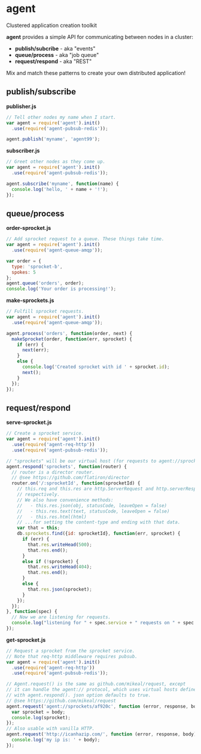 agent
=====

Clustered application creation toolkit

**agent** provides a simple API for communicating between nodes in a cluster:

- **publish/subcribe** - aka "events"
- **queue/process** - aka "job queue"
- **request/respond** - aka "REST"

Mix and match these patterns to create your own distributed application!

publish/subscribe
-----------------

**publisher.js**

```javascript
// Tell other nodes my name when I start.
var agent = require('agent').init()
  .use(require('agent-pubsub-redis'));

agent.publish('myname', 'agent99');
```

**subscriber.js**

```javascript
// Greet other nodes as they come up.
var agent = require('agent').init()
  .use(require('agent-pubsub-redis'));

agent.subscribe('myname', function(name) {
  console.log('hello, ' + name + '!');
});
```

queue/process
-------------

**order-sprocket.js**

```javascript
// Add sprocket request to a queue. These things take time.
var agent = require('agent').init()
  .use(require('agent-queue-amqp'));

var order = {
  type: 'sprocket-b',
  spokes: 5
};
agent.queue('orders', order);
console.log('Your order is processing!');
```

**make-sprockets.js**

```javascript
// Fulfill sprocket requests.
var agent = require('agent').init()
  .use(require('agent-queue-amqp'));

agent.process('orders', function(order, next) {
  makeSprocket(order, function(err, sprocket) {
    if (err) {
      next(err);
    }
    else {
      console.log('Created sprocket with id ' + sprocket.id);
      next();
    }
  });
});
```

request/respond
---------------

**serve-sprocket.js**

```javascript
// Create a sprocket service.
var agent = require('agent').init()
  .use(require('agent-req-http'))
  .use(require('agent-pubsub-redis'));

// "sprockets" will be our virtual host (for requests to agent://sprockets/...)
agent.respond('sprockets', function(router) {
  // router is a director router.
  // @see https://github.com/flatiron/director
  router.on('/:sprocketId', function(sprocketId) {
    // this.req and this.res are http.ServerRequest and http.serverResponse
    // respectively.
    // We also have convenience methods:
    //   - this.res.json(obj, statusCode, leaveOpen = false)
    //   - this.res.text(text, statusCode, leaveOpen = false)
    //   - this.res.html(html)
    // ...for setting the content-type and ending with that data.
    var that = this;
    db.sprockets.find({id: sprocketId}, function(err, sprocket) {
      if (err) {
        that.res.writeHead(500);
        that.res.end();
      }
      else if (!sprocket) {
        that.res.writeHead(404);
        that.res.end();
      }
      else {
        that.res.json(sprocket);
      }
    });
  });
}, function(spec) {
  // Now we are listening for requests.
  console.log("listening for " + spec.service + " requests on " + spec.host + ':' + spec.port);
});
```

**get-sprocket.js**

```javascript
// Request a sprocket from the sprocket service.
// Note that req-http middleware requires pubsub.
var agent = require('agent').init()
  .use(require('agent-req-http'))
  .use(require('agent-pubsub-redis'));

// Agent.request() is the same as github.com/mikeal/request, except
// it can handle the agent:// protocol, which uses virtual hosts defined
// with agent.respond(). json option defaults to true.
// @see https://github.com/mikeal/request
agent.request('agent://sprockets/af920c', function (error, response, body) {
  var sprocket = body;
  console.log(sprocket);
});
// Also usable with vanilla HTTP.
agent.request('http://icanhazip.com/', function (error, response, body) {
  console.log('my ip is: ' + body);
});
```
